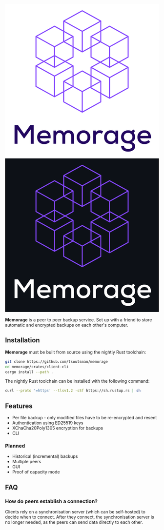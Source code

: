 <p align="center">
  <img alt="Memorage logo" src="./static/logo-light.svg#gh-light-mode-only" />
  <img alt="Memorage logo" src="./static/logo-dark.svg#gh-dark-mode-only" />
</p>

**Memorage** is a peer to peer backup service. Set up with a friend to store
automatic and encrypted backups on each other's computer.

## Installation

**Memorage** must be built from source using the nightly Rust toolchain:
```bash
git clone https://github.com/tsoutsman/memorage
cd memorage/crates/client-cli
cargo install --path .
````

The nightly Rust toolchain can be installed with the following command:

```bash
curl --proto '=https' --tlsv1.2 -sSf https://sh.rustup.rs | sh
```

## Features

- Per file backup - only modified files have to be re-encrypted and resent
- Authentication using ED25519 keys
- XChaCha20Poly1305 encryption for backups
- CLI

### Planned

- Historical (incremental) backups
- Multiple peers
- GUI
- Proof of capacity mode

## FAQ

### How do peers establish a connection?
Clients rely on a synchronisation server (which can be self-hosted) to decide
when to connect. After they connect, the synchronisation server is no longer 
needed, as the peers can send data directly to each other. <!-- TODO link page
about self hosting -->

<!-- ### How to Use -->
